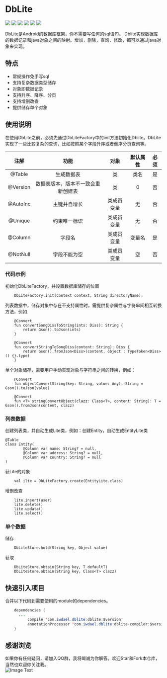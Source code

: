 # DbLite
![](https://img.shields.io/badge/platform-android-orange.svg)
![](https://img.shields.io/badge/language-java-yellow.svg)
![](https://jitpack.io/v/com.iwdael/dblite.svg)
![](https://img.shields.io/badge/build-passing-brightgreen.svg)
![](https://img.shields.io/badge/license-apache--2.0-green.svg)
![](https://img.shields.io/badge/api-19+-green.svg)

DbLite是Android的数据库框架，你不需要写任何的sql语句。 Dblite实现数据库的数据记录和java对象之间的映射。增加，删除，查询，修改，都可以通过java对象来实现。
## 特点
* 常规操作免手写sql
* 支持复杂数据类型储存
* 对象即数据记录
* 支持升序、降序、分页
* 支持增删改查
* 提供储存单个对象
## 使用说明
在使用DbLite之前，必须先通过DbLiteFactory中的init方法初始化Dblite。DbLite实现了一些比较复杂的查询，比如按照某个字段升序或者倒序分页查询等。

|注解|功能|对象|默认属性|必须|
|:------:|:------:|:------:|:------:|:------:|
|@Table|生成数据表|类|类名|是|
|@Version|数据表版本，版本不一致会重新创建表|类|0|否|
|@AutoInc|主键并自增长|类成员变量|无|否|
|@Unique|约束唯一标识|类成员变量|无|否|
|@Column|字段名|类成员变量|变量名|是|
|@NotNull|字段不能为空|类成员变量|空|否|

### 代码示例
初始化DbLiteFactory，并设置数据库储存的位置
```
    DbLiteFactory.init(Context context, String directoryName);
```
列表数据中，储存对象中存在不支持属性时，需提供复杂属性与字符串间相互转换方法，例如
```
    @Convert
    fun convertSongDissToString(ints: Diss): String {
        return Gson().toJson(ints)
    }

    @Convert
    fun convertStringToSongDiss(content: String): Diss {
        return Gson().fromJson<Diss>(content, object : TypeToken<Diss>() {}.type)
    }
```
单个对象储存，需要用户手动实现对象与字符串之间的转换，例如：
```
    @Convert
    fun objectConvertString(key: String, value: Any): String = Gson().toJson(value)

    @Convert
    fun <T> stringConvertObject(clazz: Class<T>, content: String): T = Gson().fromJson(content, clazz)
```

### 列表数据
创建列表类，并自动生成Lite类，例如：创建Entity，自动生成EntityLite类
```
@Table
class Entity(
        @Column var name: String? = null,
        @Column var address: String? = null,
        @Column var country: String? = null
)
```
获Lite的对象
```
    val ilte = DbLiteFactory.create(EntityLite.class)
```
增删改查
```
    lite.insert(user)
    lite.delete()
    lite.updata()
    lite.select()

```
### 单个数据
储存
```
    DbLiteStore.hold(String key, Object value)
```
获取
```
    DbLiteStore.obtain(String key, T defaultT)
    DbLiteStore.obtain(String key, Class<T> clazz)
```
## 快速引入项目
合并以下代码到需要使用的module的dependencies。
```Java
	dependencies {
	  ...
          compile 'com.iwdael.dblite:dblite:$version'
          annotationProcessor 'com.iwdael.dblite:dblite-compiler:$version'
	}
```
## 感谢浏览
如果你有任何疑问，请加入QQ群，我将竭诚为你解答。欢迎Star和Fork本仓库，当然也欢迎你关注我。
<br>
![Image Text](https://github.com/iwdael/CarouselBanner/blob/master/qq_group.png)
